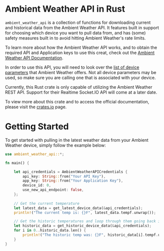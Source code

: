 # Ambient Weather API in Rust

`ambient_weather_api` is a collection of functions for downloading current and historical data from the Ambient Weather API. It features built in support for choosing which device you want to pull data from, and has (some) safety measures built in to avoid hitting Ambient Weather's rate limits. 

To learn more about how the Ambient Weather API works, and to obtain the required API and Application keys to use this creat, check out the [Ambient Weather API Documentation](https://ambientweather.docs.apiary.io).

In order to use this API, you will need to look over the [list of device parameters](https://github.com/ambient-weather/api-docs/wiki/Device-Data-Specs) that Ambient Weather offers. Not all device parameters may be used, so make sure you are calling one that is associated with your device.

Currently, this Rust crate is only capable of utilizing the Ambient Weather REST API. Support for their Realtime Socket.IO API will come at a later date.

To view more about this crate and to access the official documentation, please visit the [crates.io](https://crates.io/crates/ambient-weather-api) page.

# Getting Started

To get started with pulling in the latest weather data from your Ambient Weather device, simply follow the example below:

```Rust
use ambient_weather_api::*;

fn main() {

    let api_credentials = AmbientWeatherAPICredentials {
        api_key: String::from("Your API Key"),
        app_key: String::from("Your Application Key"),
        device_id: 0,
        use_new_api_endpoint: false,
    };
    
    // Get the current temperature
    let latest_data = get_latest_device_data(&api_credentials);
    println!("The current temp is: {}F", latest_data.tempf.unwrap());

    // Get the historic temperatures and loop through them going back in time
    let historic_data = get_historic_device_data(&api_credentials);
    for i in 0..historic_data.len() {
        println!("The historic temp was: {}F", historic_data[i].tempf.unwrap());
    }
}
```